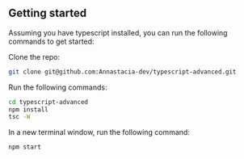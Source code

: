 ## Getting started

Assuming you have typescript installed, you can run the following commands to get started:

Clone the repo:
```bash
git clone git@github.com:Annastacia-dev/typescript-advanced.git
```
Run the following commands:
```bash
cd typescript-advanced
npm install
tsc -W
```
In a new terminal window, run the following command:
```bash
npm start
```





